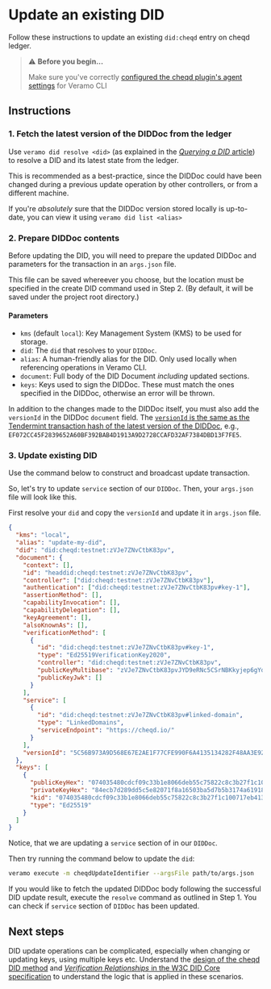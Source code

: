# Update an existing DID

Follow these instructions to update an existing `did:cheqd` entry on cheqd ledger.

> ⚠️ **Before you begin...**
>
> Make sure you've correctly [configured the cheqd plugin's agent settings](../../guides/software-development-kits-sdks/veramo-sdk-for-cheqd/setup-cli.md) for Veramo CLI

## Instructions

### 1. Fetch the latest version of the DIDDoc from the ledger

Use `veramo did resolve <did>` (as explained in the [_Querying a DID_ article](query-did.md)) to resolve a DID and its latest state from the ledger.

This is recommended as a best-practice, since the DIDDoc could have been changed during a previous update operation by other controllers, or from a different machine.

If you're _absolutely_ sure that the DIDDoc version stored locally is up-to-date, you can view it using `veramo did list <alias>`

### 2. Prepare DIDDoc contents

Before updating the DID, you will need to prepare the updated DIDDoc and parameters for the transaction in an `args.json` file.

This file can be saved whereever you choose, but the location must be specified in the create DID command used in Step 2. (By default, it will be saved under the project root directory.)

#### Parameters

* `kms` (default `local`): Key Management System (KMS) to be used for storage.
* `did`: The `did` that resolves to your `DIDDoc`.
* `alias`: A human-friendly alias for the DID. Only used locally when referencing operations in Veramo CLI.
* `document`: Full body of the DID Document _including_ updated sections.
* `keys`: Keys used to sign the DIDDoc. These must match the ones specified in the DIDDoc, otherwise an error will be thrown.

In addition to the changes made to the DIDDoc itself, you must also add the `versionId` in the DIDDoc `document` field. The [`versionId` is the same as the Tendermint transaction hash of the latest version of the DIDDoc](https://docs.cheqd.io/node/architecture/adr-list/adr-002-cheqd-did-method), e.g., `EF072CC45F2839652A60BF392BAB4D1913A9D2728CCAFD32AF7384DBD13F7FE5`.

### 3. Update existing DID

Use the command below to construct and broadcast update transaction.

So, let's try to update `service` section of our `DIDDoc`. Then, your `args.json` file will look like this.

First resolve your `did` and copy the `versionId` and update it in `args.json` file.

```json
{
  "kms": "local",
  "alias": "update-my-did",
  "did": "did:cheqd:testnet:zVJe7ZNvCtbK83pv",
  "document": {
    "context": [],
    "id": "headdid:cheqd:testnet:zVJe7ZNvCtbK83pv",
    "controller": ["did:cheqd:testnet:zVJe7ZNvCtbK83pv"],
    "authentication": ["did:cheqd:testnet:zVJe7ZNvCtbK83pv#key-1"],
    "assertionMethod": [],
    "capabilityInvocation": [],
    "capabilityDelegation": [],
    "keyAgreement": [],
    "alsoKnownAs": [],
    "verificationMethod": [
      {
        "id": "did:cheqd:testnet:zVJe7ZNvCtbK83pv#key-1",
        "type": "Ed25519VerificationKey2020",
        "controller": "did:cheqd:testnet:zVJe7ZNvCtbK83pv",
        "publicKeyMultibase": "zVJe7ZNvCtbK83pvJYD9eRNc5CSrNBKkyjep6gYdaWub",
        "publicKeyJwk": []
      }
    ],
    "service": [
      {
        "id": "did:cheqd:testnet:zVJe7ZNvCtbK83pv#linked-domain",
        "type": "LinkedDomains",
        "serviceEndpoint": "https://cheqd.io/"
      }
    ],
    "versionId": "5C56B973A9D568E67E2AE1F77CFE990F6A4135134282F48AA3E92DA1A20D72C8"
  },
  "keys": [
    {
      "publicKeyHex": "074035480cdcf09c33b1e8066deb55c75822c8c3b27f1c100717eb413bc08e06",
      "privateKeyHex": "84ecb7d289dd5c5e82071f8a16503ba5d7b5b3174a619186f430918a6ab00e3b074035480cdcf09c33b1e8066deb55c75822c8c3b27f1c100717eb413bc08e06",
      "kid": "074035480cdcf09c33b1e8066deb55c75822c8c3b27f1c100717eb413bc08e06",
      "type": "Ed25519"
    }
  ]
}
```

Notice, that we are updating a `service` section of in our `DIDDoc`.

Then try running the command below to update the `did`:

```bash
veramo execute -m cheqdUpdateIdentifier --argsFile path/to/args.json
```

If you would like to fetch the updated DIDDoc body following the successful DID update result, execute the `resolve` command as outlined in Step 1. You can check if `service` section of `DIDDoc` has been updated.

## Next steps

DID update operations can be complicated, especially when changing or updating keys, using multiple keys etc. Understand the [design of the cheqd DID method](https://docs.cheqd.io/node/architecture/adr-list/adr-002-cheqd-did-method) and [_Verification Relationships_ in the W3C DID Core specification](https://w3c.github.io/did-core/#verification-relationships) to understand the logic that is applied in these scenarios.
